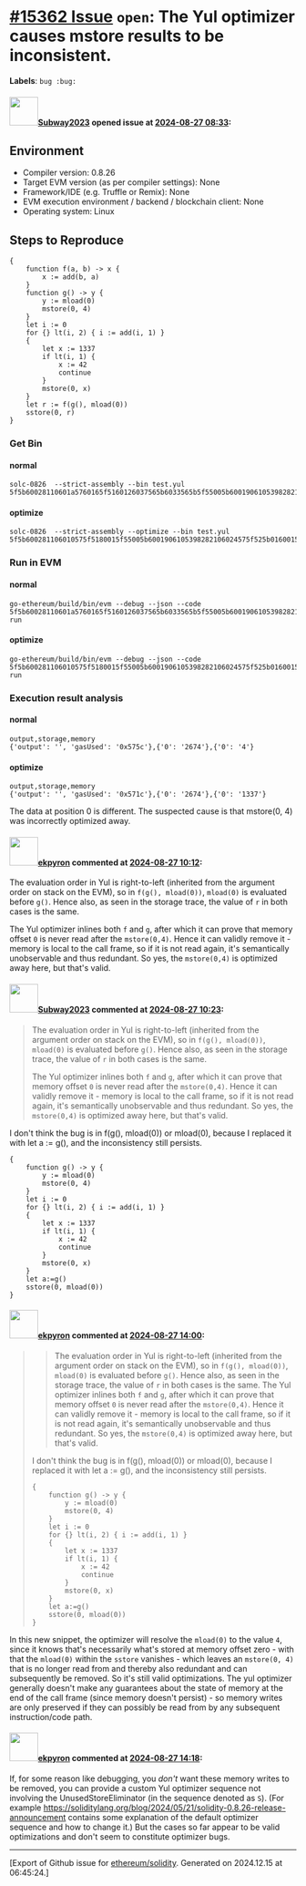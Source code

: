 # [\#15362 Issue](https://github.com/ethereum/solidity/issues/15362) `open`: The Yul optimizer causes mstore results to be inconsistent.
**Labels**: `bug :bug:`


#### <img src="https://avatars.githubusercontent.com/u/147013944?v=4" width="50">[Subway2023](https://github.com/Subway2023) opened issue at [2024-08-27 08:33](https://github.com/ethereum/solidity/issues/15362):

## Environment

- Compiler version: 0.8.26
- Target EVM version (as per compiler settings): None
- Framework/IDE (e.g. Truffle or Remix): None
- EVM execution environment / backend / blockchain client: None
- Operating system: Linux

## Steps to Reproduce
```solidity
{
    function f(a, b) -> x { 
        x := add(b, a) 
    }
    function g() -> y { 
        y := mload(0) 
        mstore(0, 4) 
    }
    let i := 0
    for {} lt(i, 2) { i := add(i, 1) } 
    {
        let x := 1337
        if lt(i, 1) {
            x := 42
            continue
        }
        mstore(0, x)
    }
    let r := f(g(), mload(0))
    sstore(0, r)
}
```
### Get Bin
#### normal
```
solc-0826  --strict-assembly --bin test.yul
5f5b60028110601a5760165f5160126037565b6033565b5f55005b600190610539828210602e575f525b016001565b506029565b0190565b5f519060045f5256
```
#### optimize
```
solc-0826  --strict-assembly --optimize --bin test.yul
5f5b600281106010575f5180015f55005b6001906105398282106024575f525b016001565b50601f56
```
### Run in EVM
#### normal
```
go-ethereum/build/bin/evm --debug --json --code 5f5b60028110601a5760165f5160126037565b6033565b5f55005b600190610539828210602e575f525b016001565b506029565b0190565b5f519060045f5256 run
```
#### optimize
```
go-ethereum/build/bin/evm --debug --json --code 5f5b600281106010575f5180015f55005b6001906105398282106024575f525b016001565b50601f56 run
```
### Execution result analysis
#### normal
```
output,storage,memory
{'output': '', 'gasUsed': '0x575c'},{'0': '2674'},{'0': '4'}
```
#### optimize
```
output,storage,memory
{'output': '', 'gasUsed': '0x571c'},{'0': '2674'},{'0': '1337'}
```
The data at position 0 is different. The suspected cause is that mstore(0, 4) was incorrectly optimized away.

#### <img src="https://avatars.githubusercontent.com/u/1347491?v=4" width="50">[ekpyron](https://github.com/ekpyron) commented at [2024-08-27 10:12](https://github.com/ethereum/solidity/issues/15362#issuecomment-2312115840):

The evaluation order in Yul is right-to-left (inherited from the argument order on stack on the EVM), so in ``f(g(), mload(0))``, ``mload(0)`` is evaluated before ``g()``. Hence also, as seen in the storage trace, the value of ``r`` in both cases is the same.

The Yul optimizer inlines both ``f`` and ``g``, after which it can prove that memory offset ``0`` is never read after the ``mstore(0,4)``. Hence it can validly remove it - memory is local to the call frame, so if it is not read again, it's semantically unobservable and thus redundant. So yes, the ``mstore(0,4)`` is optimized away here, but that's valid.

#### <img src="https://avatars.githubusercontent.com/u/147013944?v=4" width="50">[Subway2023](https://github.com/Subway2023) commented at [2024-08-27 10:23](https://github.com/ethereum/solidity/issues/15362#issuecomment-2312138405):

> The evaluation order in Yul is right-to-left (inherited from the argument order on stack on the EVM), so in `f(g(), mload(0))`, `mload(0)` is evaluated before `g()`. Hence also, as seen in the storage trace, the value of `r` in both cases is the same.
> 
> The Yul optimizer inlines both `f` and `g`, after which it can prove that memory offset `0` is never read after the `mstore(0,4)`. Hence it can validly remove it - memory is local to the call frame, so if it is not read again, it's semantically unobservable and thus redundant. So yes, the `mstore(0,4)` is optimized away here, but that's valid.

I don't think the bug is in f(g(), mload(0)) or mload(0), because I replaced it with let a := g(), and the inconsistency still persists.
```
{
    function g() -> y { 
        y := mload(0) 
        mstore(0, 4) 
    }
    let i := 0
    for {} lt(i, 2) { i := add(i, 1) } 
    {
        let x := 1337
        if lt(i, 1) {
            x := 42
            continue
        }
        mstore(0, x)
    }
    let a:=g()
    sstore(0, mload(0))
}
```

#### <img src="https://avatars.githubusercontent.com/u/1347491?v=4" width="50">[ekpyron](https://github.com/ekpyron) commented at [2024-08-27 14:00](https://github.com/ethereum/solidity/issues/15362#issuecomment-2312652110):

> > The evaluation order in Yul is right-to-left (inherited from the argument order on stack on the EVM), so in `f(g(), mload(0))`, `mload(0)` is evaluated before `g()`. Hence also, as seen in the storage trace, the value of `r` in both cases is the same.
> > The Yul optimizer inlines both `f` and `g`, after which it can prove that memory offset `0` is never read after the `mstore(0,4)`. Hence it can validly remove it - memory is local to the call frame, so if it is not read again, it's semantically unobservable and thus redundant. So yes, the `mstore(0,4)` is optimized away here, but that's valid.
> 
> I don't think the bug is in f(g(), mload(0)) or mload(0), because I replaced it with let a := g(), and the inconsistency still persists.
> 
> ```
> {
>     function g() -> y { 
>         y := mload(0) 
>         mstore(0, 4) 
>     }
>     let i := 0
>     for {} lt(i, 2) { i := add(i, 1) } 
>     {
>         let x := 1337
>         if lt(i, 1) {
>             x := 42
>             continue
>         }
>         mstore(0, x)
>     }
>     let a:=g()
>     sstore(0, mload(0))
> }
> ```

In this new snippet, the optimizer will resolve the ``mload(0)`` to the value ``4``, since it knows that's necessarily what's stored at memory offset zero - with that the ``mload(0)`` within the ``sstore`` vanishes - which leaves an ``mstore(0, 4)`` that is no longer read from and thereby also redundant and can subsequently be removed.
So it's still valid optimizations. The yul optimizer generally doesn't make any guarantees about the state of memory at the end of the call frame (since memory doesn't persist) - so memory writes are only preserved if they can possibly be read from by any subsequent instruction/code path.

#### <img src="https://avatars.githubusercontent.com/u/1347491?v=4" width="50">[ekpyron](https://github.com/ekpyron) commented at [2024-08-27 14:18](https://github.com/ethereum/solidity/issues/15362#issuecomment-2312706664):

If, for some reason like debugging, you *don't* want these memory writes to be removed, you can provide a custom Yul optimizer sequence not involving the UnusedStoreEliminator (in the sequence denoted as ``S``). (For example https://soliditylang.org/blog/2024/05/21/solidity-0.8.26-release-announcement contains some explanation of the default optimizer sequence and how to change it.) But the cases so far appear to be valid optimizations and don't seem to constitute optimizer bugs.


-------------------------------------------------------------------------------



[Export of Github issue for [ethereum/solidity](https://github.com/ethereum/solidity). Generated on 2024.12.15 at 06:45:24.]

